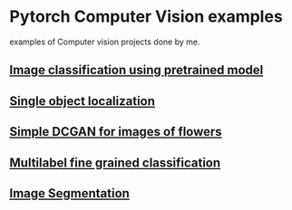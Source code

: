 # Pytorch Computer Vision examples

examples of Computer vision projects done by me.

## [Image classification using pretrained model](https://github.com/dhananjayraut/Computer_vision_projects/tree/master/Image%20classification)

## [Single object localization](https://github.com/dhananjayraut/Computer_vision_projects/tree/master/Multi%20label%20classification)

## [Simple DCGAN for images of flowers](https://github.com/dhananjayraut/Computer_vision_projects/tree/master/Simple-GAN)

## [Multilabel fine grained classification](https://github.com/dhananjayraut/Computer_vision_projects/tree/master/Multi%20label%20classification)

## [Image Segmentation](https://github.com/dhananjayraut/Computer_vision_projects/tree/master/Image%20Segmentation)
